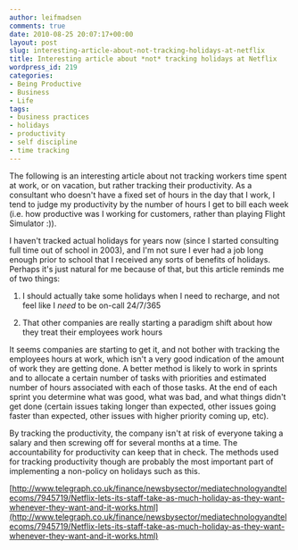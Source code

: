 ```yaml
---
author: leifmadsen
comments: true
date: 2010-08-25 20:07:17+00:00
layout: post
slug: interesting-article-about-not-tracking-holidays-at-netflix
title: Interesting article about *not* tracking holidays at Netflix
wordpress_id: 219
categories:
- Being Productive
- Business
- Life
tags:
- business practices
- holidays
- productivity
- self discipline
- time tracking
---
```


The following is an interesting article about not tracking workers time spent at work, or on vacation, but rather tracking their productivity. As a consultant who doesn't have a fixed set of hours in the day that I work, I tend to judge my productivity by the number of hours I get to bill each week (i.e. how productive was I working for customers, rather than playing Flight Simulator :)).

I haven't tracked actual holidays for years now (since I started consulting full time out of school in 2003), and I'm not sure I ever had a job long enough prior to school that I received any sorts of benefits of holidays. Perhaps it's just natural for me because of that, but this article reminds me of two things:

1) I should actually take some holidays when I need to recharge, and not feel like I *need* to be on-call 24/7/365

2) That other companies are really starting a paradigm shift about how they treat their employees work hours

It seems companies are starting to get it, and not bother with tracking the employees hours at work, which isn't a very good indication of the amount of work they are getting done. A better method is likely to work in sprints and to allocate a certain number of tasks with priorities and estimated number of hours associated with each of those tasks. At the end of each sprint you determine what was good, what was bad, and what things didn't get done (certain issues taking longer than expected, other issues going faster than expected, other issues with higher priority coming up, etc).

By tracking the productivity, the company isn't at risk of everyone taking a salary and then screwing off for several months at a time. The accountability for productivity can keep that in check. The methods used for tracking productivity though are probably the most important part of implementing a non-policy on holidays such as this.

[http://www.telegraph.co.uk/finance/newsbysector/mediatechnologyandtelecoms/7945719/Netflix-lets-its-staff-take-as-much-holiday-as-they-want-whenever-they-want-and-it-works.html](http://www.telegraph.co.uk/finance/newsbysector/mediatechnologyandtelecoms/7945719/Netflix-lets-its-staff-take-as-much-holiday-as-they-want-whenever-they-want-and-it-works.html)
